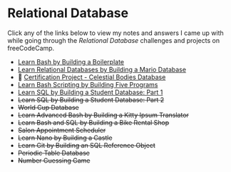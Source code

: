 # Relational Database

Click any of the links below to view my notes and answers I came up with while going through the *Relational Database* challenges and projects on freeCodeCamp.

- [Learn Bash by Building a Boilerplate](./Learn%20Bash%20by%20Building%20a%20Boilerplate#learn-bash-by-building-a-boilerplate)
- [Learn Relational Databases by Building a Mario Database](./Learn%20Relational%20Databases%20by%20Building%20a%20Mario%20Database#learn-relational-databases-by-building-a-mario-database)
- 🌌 [Certification Project - Celestial Bodies Database](./Celestial%20Bodies%20Database#celestial-bodies-database)
- [Learn Bash Scripting by Building Five Programs](./Learn%20Bash%20Scripting%20by%20Building%20Five%20Programs#learn-bash-scripting-by-building-five-programs)
- [Learn SQL by Building a Student Database: Part 1](./Build%20a%20Student%20Database%20-%20Part%201/README.md#learn-sql-by-building-a-student-database-part-1)
- ~~Learn SQL by Building a Student Database: Part 2~~
- ~~World Cup Database~~
- ~~Learn Advanced Bash by Building a Kitty Ipsum Translator~~
- ~~Learn Bash and SQL by Building a Bike Rental Shop~~
- ~~Salon Appointment Scheduler~~
- ~~Learn Nano by Building a Castle~~
- ~~Learn Git by Building an SQL Reference Object~~
- ~~Periodic Table Database~~
- ~~Number Guessing Game~~
